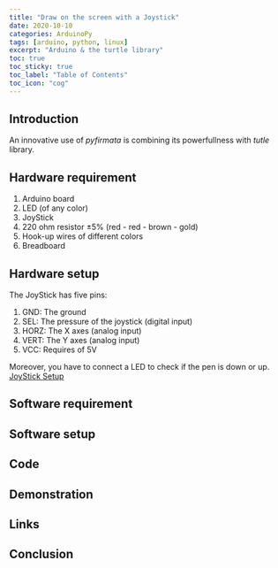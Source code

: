 ```yaml
---
title: "Draw on the screen with a Joystick"
date: 2020-10-10
categories: ArduinoPy
tags: [arduino, python, linux]
excerpt: "Arduino & the turtle library"
toc: true
toc_sticky: true
toc_label: "Table of Contents"
toc_icon: "cog"
---
```


## Introduction
An innovative use of *pyfirmata* is combining its powerfullness with *tutle* library. 

## Hardware requirement
1. Arduino board
2. LED (of any color)
3. JoyStick
4. 220 ohm resistor <span>&#177;</span>5% (red - red - brown - gold)
5. Hook-up wires of different colors
6. Breadboard


## Hardware setup
The JoyStick has five pins:
1. GND: The ground
2. SEL: The pressure of the joystick (digital input)
3. HORZ: The X axes (analog input)
4. VERT: The Y axes (analog input)
5. VCC: Requires of 5V

Moreover, you have to connect a LED to check if the pen is down or up.
[JoyStick Setup](/assets/images/posts/arduino/joystick_1.png)

## Software requirement

## Software setup

## Code

## Demonstration

## Links

## Conclusion